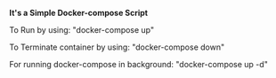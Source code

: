 **It's a Simple Docker-compose Script**

To Run by using:
"docker-compose up"

To Terminate container by using:
"docker-compose down"

For running docker-compose in background:
"docker-compose up -d"
